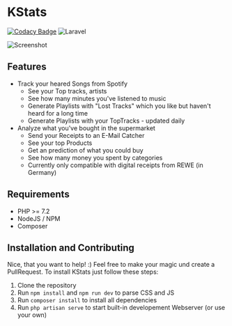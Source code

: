 # KStats
[![Codacy Badge](https://api.codacy.com/project/badge/Grade/e2ba9f2772e24d8d9fae5f9e8955d70c)](https://app.codacy.com/manual/MrKrisKrisu/KStats?utm_source=github.com&utm_medium=referral&utm_content=MrKrisKrisu/KStats&utm_campaign=Badge_Grade_Dashboard) ![Laravel](https://github.com/MrKrisKrisu/KStats/workflows/Laravel/badge.svg)

![Screenshot](screenshot.png)

## Features
* Track your heared Songs from Spotify
    * See your Top tracks, artists
    * See how many minutes you've listened to music
    * Generate Playlists with "Lost Tracks" which you like but haven't heard for a long time
    * Generate Playlists with your TopTracks - updated daily
* Analyze what you've bought in the supermarket
    * Send your Receipts to an E-Mail Catcher
    * See your top Products
    * Get an prediction of what you could buy
    * See how many money you spent by categories
    * Currently only compatible with digital receipts from REWE (in Germany)
  
## Requirements

  * PHP >= 7.2
  * NodeJS / NPM
  * Composer

## Installation and Contributing

Nice, that you want to help! :) Feel free to make your magic und create a PullRequest. 
To install KStats just follow these steps:

 1. Clone the repository
 2. Run ``npm install`` and ``npm run dev`` to parse CSS and JS
 3. Run ``composer install`` to install all dependencies
 4. Run ``php artisan serve`` to start built-in developement Webserver (or use your own)